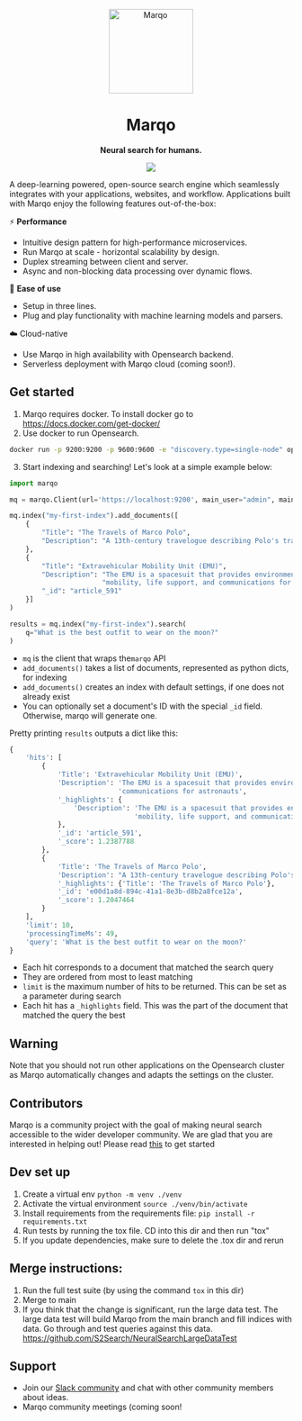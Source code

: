 <p align="center">
  <img src="assets/logo.svg" alt="Marqo" width="150" height="150" />
</p>

<h1 align="center">Marqo</h1>

<p align="center">
  <b>Neural search for humans.</b>
</p>

<p align="center">
  <a align="center" href="https://join.slack.com/t/marqo-community/shared_invite/zt-1d737l76e-u~b3Rvey2IN2nGM4wyr44w"><img src="https://img.shields.io/badge/Slack-blueviolet?logo=slack&amp;logoColor=white&style=flat-square"></a>
</p>

A deep-learning powered, open-source search engine which seamlessly integrates with your applications, websites, and workflow. Applications built with Marqo enjoy the following features out-of-the-box:

⚡ **Performance**
  - Intuitive design pattern for high-performance microservices.
  - Run Marqo at scale - horizontal scalability by design.
  - Duplex streaming between client and server.
  - Async and non-blocking data processing over dynamic flows.

🍳 **Ease of use**
  - Setup in three lines.
  - Plug and play functionality with machine learning models and parsers.
  
☁️ Cloud-native
  - Use Marqo in high availability with Opensearch backend.
  - Serverless deployment with Marqo cloud (coming soon!).


<!-- end marqo-description -->

## Get started

1. Marqo requires docker. To install docker go to https://docs.docker.com/get-docker/
2. Use docker to run Opensearch.
```bash
docker run -p 9200:9200 -p 9600:9600 -e "discovery.type=single-node" opensearchproject/opensearch:2.0.0
```
3. Start indexing and searching! Let's look at a simple example below:

```python
import marqo

mq = marqo.Client(url='https://localhost:9200', main_user="admin", main_password="admin")

mq.index("my-first-index").add_documents([
    {
        "Title": "The Travels of Marco Polo",
        "Description": "A 13th-century travelogue describing Polo's travels"
    }, 
    {
        "Title": "Extravehicular Mobility Unit (EMU)",
        "Description": "The EMU is a spacesuit that provides environmental protection, "
                       "mobility, life support, and communications for astronauts",
        "_id": "article_591"
    }]
)

results = mq.index("my-first-index").search(
    q="What is the best outfit to wear on the moon?"
)
```

- `mq` is the client that wraps the`marqo` API
- `add_documents()` takes a list of documents, represented as python dicts, for indexing
- `add_documents()` creates an index with default settings, if one does not already exist
- You can optionally set a document's ID with the special `_id` field. Otherwise, marqo will generate one.

Pretty printing `results` outputs a dict like this:


```python
{
    'hits': [
        {   
            'Title': 'Extravehicular Mobility Unit (EMU)',
            'Description': 'The EMU is a spacesuit that provides environmental protection, mobility, life support, and' 
                           'communications for astronauts',
            '_highlights': {
                'Description': 'The EMU is a spacesuit that provides environmental protection, '
                               'mobility, life support, and communications for astronauts'
            },
            '_id': 'article_591',
            '_score': 1.2387788
        }, 
        {   
            'Title': 'The Travels of Marco Polo',
            'Description': "A 13th-century travelogue describing Polo's travels",
            '_highlights': {'Title': 'The Travels of Marco Polo'},
            '_id': 'e00d1a8d-894c-41a1-8e3b-d8b2a8fce12a',
            '_score': 1.2047464
        }
    ],
    'limit': 10,
    'processingTimeMs': 49,
    'query': 'What is the best outfit to wear on the moon?'
}
```

- Each hit corresponds to a document that matched the search query
- They are ordered from most to least matching
- `limit` is the maximum number of hits to be returned. This can be set as a parameter during search
- Each hit has a `_highlights` field. This was the part of the document that matched the query the best

## Warning

Note that you should not run other applications on the Opensearch cluster as Marqo automatically changes and adapts the settings on the cluster.

## Contributors
Marqo is a community project with the goal of making neural search accessible to the wider developer community. We are glad that you are interested in helping out! Please read [this](./CONTRIBUTING.md) to get started

## Dev set up
1. Create a virtual env ```python -m venv ./venv```
2. Activate the virtual environment ```source ./venv/bin/activate```
3. Install requirements from the requirements file: ```pip install -r requirements.txt```
4. Run tests by running the tox file. CD into this dir and then run "tox"
5. If you update dependencies, make sure to delete the .tox dir and rerun

## Merge instructions:
1. Run the full test suite (by using the command `tox` in this dir)
2. Merge to main
3. If you think that the change is significant, run the large data test. 
The large data test will 
build Marqo from the main branch and fill indices with data. Go through and test queries 
against this data. https://github.com/S2Search/NeuralSearchLargeDataTest

<!-- start support-pitch -->


## Support

- Join our [Slack community](https://join.slack.com/t/marqo-community/shared_invite/zt-1d737l76e-u~b3Rvey2IN2nGM4wyr44w) and chat with other community members about ideas.
- Marqo community meetings (coming soon!

<!-- end support-pitch -->
